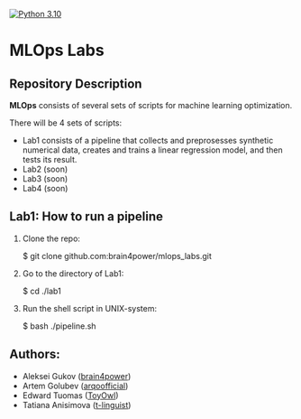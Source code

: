 [![Python 3.10](https://img.shields.io/badge/python-3.10-blue.svg)](https://www.python.org/downloads/release/python-31010/)
# MLOps Labs


## Repository Description

**MLOps** consists of several sets of scripts for machine learning optimization.

There will be 4 sets of scripts:
- Lab1 consists of a pipeline that collects and preprosesses synthetic numerical data, creates and trains a linear regression model, and then tests its result.
- Lab2 (soon)
- Lab3 (soon)
- Lab4 (soon)

## Lab1: How to run a pipeline

1. Clone the repo:

	$ git clone github.com:brain4power/mlops_labs.git
	
2. Go to the directory of Lab1:

	$ cd ./lab1
	
2. Run the shell script in UNIX-system:

	$ bash ./pipeline.sh

## Authors:

- Aleksei Gukov ([brain4power](https://github.com/brain4power))
- Artem Golubev ([arqoofficial](https://github.com/arqoofficial))
- Edward Tuomas ([ToyOwl](https://github.com/ToyOwl))
- Tatiana Anisimova ([t-linguist](https://github.com/t-linguist))
